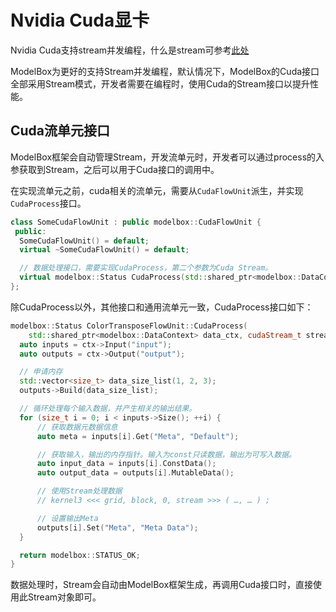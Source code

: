 # Nvidia Cuda显卡

Nvidia Cuda支持stream并发编程，什么是stream可参考[此处](https://developer.download.nvidia.com/CUDA/training/StreamsAndConcurrencyWebinar.pdf)

ModelBox为更好的支持Stream并发编程，默认情况下，ModelBox的Cuda接口全部采用Stream模式，开发者需要在编程时，使用Cuda的Stream接口以提升性能。

## Cuda流单元接口

ModelBox框架会自动管理Stream，开发流单元时，开发者可以通过process的入参获取到Stream，之后可以用于Cuda接口的调用中。

在实现流单元之前，cuda相关的流单元，需要从`CudaFlowUnit`派生，并实现`CudaProcess`接口。

```c++
class SomeCudaFlowUnit : public modelbox::CudaFlowUnit {
 public:
  SomeCudaFlowUnit() = default;
  virtual ~SomeCudaFlowUnit() = default;

  // 数据处理接口，需要实现CudaProcess，第二个参数为Cuda Stream。
  virtual modelbox::Status CudaProcess(std::shared_ptr<modelbox::DataContext> data_ctx,cudaStream_t stream);
};
```

除CudaProcess以外，其他接口和通用流单元一致，CudaProcess接口如下：

```c++
modelbox::Status ColorTransposeFlowUnit::CudaProcess(
    std::shared_ptr<modelbox::DataContext> data_ctx, cudaStream_t stream) {
  auto inputs = ctx->Input("input");
  auto outputs = ctx->Output("output");

  // 申请内存
  std::vector<size_t> data_size_list(1, 2, 3);
  outputs->Build(data_size_list);

  // 循环处理每个输入数据，并产生相关的输出结果。
  for (size_t i = 0; i < inputs->Size(); ++i) {
      // 获取数据元数据信息
      auto meta = inputs[i].Get("Meta", "Default");

      // 获取输入，输出的内存指针。输入为const只读数据，输出为可写入数据。
      auto input_data = inputs[i].ConstData();
      auto output_data = outputs[i].MutableData();

      // 使用Stream处理数据
      // kernel3 <<< grid, block, 0, stream >>> ( …, … ) ;

      // 设置输出Meta
      outputs[i].Set("Meta", "Meta Data");
  }

  return modelbox::STATUS_OK;
}
```

数据处理时，Stream会自动由ModelBox框架生成，再调用Cuda接口时，直接使用此Stream对象即可。

